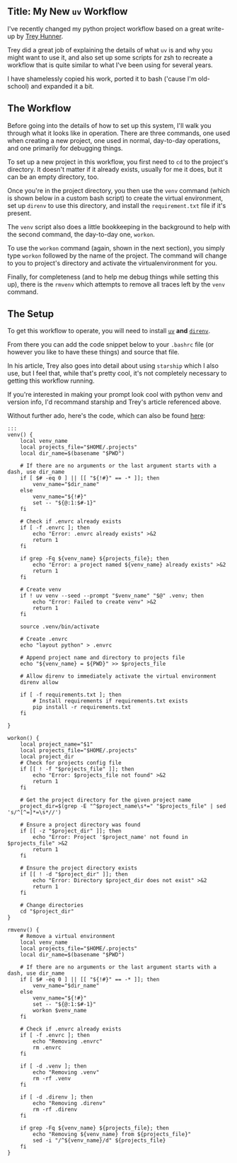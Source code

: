 Title: My New `uv` Workflow
----------------------

I've recently changed my python project workflow based on a great write-up by [Trey Hunner](https://treyhunner.com/2024/10/switching-from-virtualenvwrapper-to-direnv-starship-and-uv/).

Trey did a great job of explaining the details of what `uv` is and why you might want to use it, and also set up some scripts for zsh to recreate a workflow that is quite similar to what I've been using for several years.

I have shamelessly copied his work, ported it to bash ('cause I'm old-school) and expanded it a bit.

## The Workflow

Before going into the details of how to set up this system, I'll walk you through what it looks like in operation. There are three commands, one used when creating a new project, one used in normal, day-to-day operations, and one primarily for debugging things.

To set up a new project in this workflow, you first need to `cd` to the project's directory. It doesn't matter if it already exists, usually for me it does, but it can be an empty directory, too.

Once you're in the project directory, you then use the `venv` command (which is shown below in a custom bash script) to create the virtual environment, set up `direnv` to use this directory, and install the `requirement.txt` file if it's present.

The `venv` script also does a little bookkeeping in the background to help with the second command, the day-to-day one, `workon`.

To use the `workon` command (again, shown in the next section), you simply type `workon` followed by the name of the project. The command will change to you to project's directory and activate the virtualenvironment for you.

Finally, for completeness (and to help me debug things while setting this up), there is the `rmvenv` which attempts to remove all traces left by the `venv` command.

## The Setup

To get this workflow to operate, you will need to install [`uv`](https://docs.astral.sh/uv/getting-started/installation/) **and** [`direnv`](https://direnv.net/docs/installation.html).

From there you can add the code snippet below to your `.bashrc` file (or however you like to have these things) and source that file.

In his article, Trey also goes into detail about using `starship` which I also use, but I feel that, while that's pretty cool, it's not completely necessary to getting this workflow running.

If you're interested in making your prompt look cool with python venv and version info, I'd recommand starship and Trey's article referenced above.

Without further ado, here's the code, which can also be found [here](https://github.com/jima80525/bin/blob/ae2dee4a786dd264b07092021ef2092dfec3c198/bashrc_to_copy_to_home_dir#L91):


    :::
    venv() {
        local venv_name
        local projects_file="$HOME/.projects"
        local dir_name=$(basename "$PWD")

        # If there are no arguments or the last argument starts with a dash, use dir_name
        if [ $# -eq 0 ] || [[ "${!#}" == -* ]]; then
            venv_name="$dir_name"
        else
            venv_name="${!#}"
            set -- "${@:1:$#-1}"
        fi

        # Check if .envrc already exists
        if [ -f .envrc ]; then
            echo "Error: .envrc already exists" >&2
            return 1
        fi

        if grep -Fq ${venv_name} ${projects_file}; then
            echo "Error: a project named ${venv_name} already exists" >&2
            return 1
        fi

        # Create venv
        if ! uv venv --seed --prompt "$venv_name" "$@" .venv; then
            echo "Error: Failed to create venv" >&2
            return 1
        fi

        source .venv/bin/activate

        # Create .envrc
        echo "layout python" > .envrc

        # Append project name and directory to projects file
        echo "${venv_name} = ${PWD}" >> $projects_file

        # Allow direnv to immediately activate the virtual environment
        direnv allow

        if [ -f requirements.txt ]; then
            # Install requirements if requirements.txt exists
            pip install -r requirements.txt
        fi

    }

    workon() {
        local project_name="$1"
        local projects_file="$HOME/.projects"
        local project_dir
        # Check for projects config file
        if [[ ! -f "$projects_file" ]]; then
            echo "Error: $projects_file not found" >&2
            return 1
        fi

        # Get the project directory for the given project name
        project_dir=$(grep -E "^$project_name\s*=" "$projects_file" | sed 's/^[^=]*=\s*//')

        # Ensure a project directory was found
        if [[ -z "$project_dir" ]]; then
            echo "Error: Project '$project_name' not found in $projects_file" >&2
            return 1
        fi

        # Ensure the project directory exists
        if [[ ! -d "$project_dir" ]]; then
            echo "Error: Directory $project_dir does not exist" >&2
            return 1
        fi

        # Change directories
        cd "$project_dir"
    }

    rmvenv() {
        # Remove a virtual environment
        local venv_name
        local projects_file="$HOME/.projects"
        local dir_name=$(basename "$PWD")

        # If there are no arguments or the last argument starts with a dash, use dir_name
        if [ $# -eq 0 ] || [[ "${!#}" == -* ]]; then
            venv_name="$dir_name"
        else
            venv_name="${!#}"
            set -- "${@:1:$#-1}"
            workon $venv_name
        fi

        # Check if .envrc already exists
        if [ -f .envrc ]; then
            echo "Removing .envrc"
            rm .envrc
        fi

        if [ -d .venv ]; then
            echo "Removing .venv"
            rm -rf .venv
        fi

        if [ -d .direnv ]; then
            echo "Removing .direnv"
            rm -rf .direnv
        fi

        if grep -Fq ${venv_name} ${projects_file}; then
            echo "Removing ${venv_name} from ${projects_file}"
            sed -i "/^${venv_name}/d" ${projects_file}
        fi
    }
